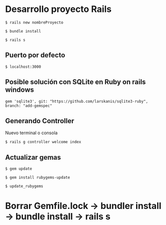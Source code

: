 
# Desarrollo proyecto Rails

`$ rails new nombreProyecto`

`$ bundle install`

`$ rails s`

## Puerto por defecto

` $ localhost:3000 `

## Posible solución con SQLite en Ruby on rails windows

`gem 'sqlite3', git: "https://github.com/larskanis/sqlite3-ruby", branch: "add-gemspec"`

## Generando Controller

Nuevo terminal o consola

```
$ rails g controller welcome index

```

## Actualizar gemas

```
$ gem update

$ gem install rubygems-update

$ update_rubygems
```

# Borrar Gemfile.lock -> bundler install -> bundle install -> rails s
